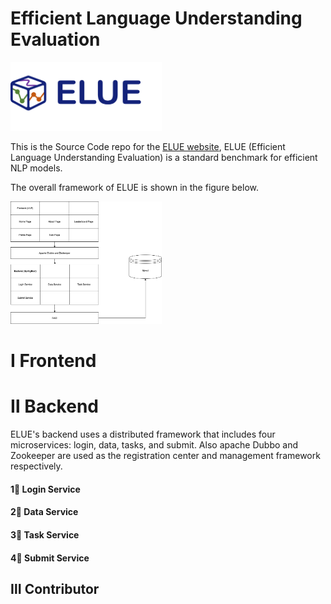 # Efficient Language Understanding Evaluation

<img src="https://raw.githubusercontent.com/FionaChan01/Efficient-Language-Understanding-Evaluation/main/logo.png" style="width:48%;margin:0auto" />

This is the Source Code repo for the [ELUE website](http://eluebenchmark.fastnlp.top/#/landing), ELUE (Efficient Language Understanding Evaluation) is a standard benchmark for efficient NLP models.

The overall framework of ELUE is shown in the figure below.

<img src="https://raw.githubusercontent.com/FionaChan01/Efficient-Language-Understanding-Evaluation/main/images/overall.png" style="width:48%;margin:0auto" />









# Ⅰ Frontend



# Ⅱ Backend

ELUE's backend uses a distributed framework that includes four microservices: login, data, tasks, and submit. Also apache Dubbo and Zookeeper are used as the registration center and management framework respectively.





#### 1⃣️ **Login Service**

#### 2⃣️ Data Service

#### 3⃣️ Task Service

#### 4⃣️ Submit Service



## Ⅲ Contributor
